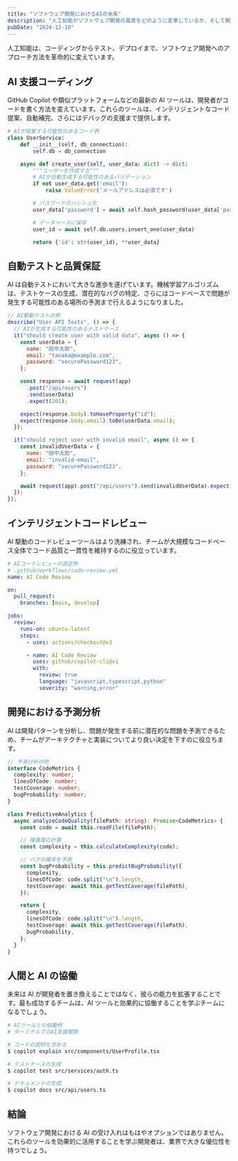 ```yaml
---
title: "ソフトウェア開発におけるAIの未来"
description: "人工知能がソフトウェア開発の風景をどのように変革しているか、そして開発者が先を行くために知っておくべきこと"
pubDate: "2024-12-10"
---
```


人工知能は、コーディングからテスト、デプロイまで、ソフトウェア開発へのアプローチ方法を革命的に変えています。

## AI 支援コーディング

GitHub Copilot や類似プラットフォームなどの最新の AI ツールは、開発者がコードを書く方法を変えています。これらのツールは、インテリジェントなコード提案、自動補完、さらにはデバッグの支援まで提供します。

```python
# AIが提案する可能性のあるコード例
class UserService:
    def __init__(self, db_connection):
        self.db = db_connection

    async def create_user(self, user_data: dict) -> dict:
        """ユーザーを作成する"""
        # AIが自動生成する可能性のあるバリデーション
        if not user_data.get('email'):
            raise ValueError('メールアドレスは必須です')

        # パスワードのハッシュ化
        user_data['password'] = await self.hash_password(user_data['password'])

        # データベースに保存
        user_id = await self.db.users.insert_one(user_data)

        return {'id': str(user_id), **user_data}
```

## 自動テストと品質保証

AI は自動テストにおいて大きな進歩を遂げています。機械学習アルゴリズムは、テストケースの生成、潜在的なバグの特定、さらにはコードベースで問題が発生する可能性のある場所の予測まで行えるようになりました。

```javascript
// AI駆動テストの例
describe("User API Tests", () => {
  // AIが生成する可能性のあるテストケース
  it("should create user with valid data", async () => {
    const userData = {
      name: "田中太郎",
      email: "tanaka@example.com",
      password: "securePassword123",
    };

    const response = await request(app)
      .post("/api/users")
      .send(userData)
      .expect(201);

    expect(response.body).toHaveProperty("id");
    expect(response.body.email).toBe(userData.email);
  });

  it("should reject user with invalid email", async () => {
    const invalidUserData = {
      name: "田中太郎",
      email: "invalid-email",
      password: "securePassword123",
    };

    await request(app).post("/api/users").send(invalidUserData).expect(400);
  });
});
```

## インテリジェントコードレビュー

AI 駆動のコードレビューツールはより洗練され、チームが大規模なコードベース全体でコード品質と一貫性を維持するのに役立っています。

```yaml
# AIコードレビューの設定例
# .github/workflows/code-review.yml
name: AI Code Review

on:
  pull_request:
    branches: [main, develop]

jobs:
  review:
    runs-on: ubuntu-latest
    steps:
      - uses: actions/checkout@v3

      - name: AI Code Review
        uses: github/copilot-cli@v1
        with:
          review: true
          language: "javascript,typescript,python"
          severity: "warning,error"
```

## 開発における予測分析

AI は開発パターンを分析し、問題が発生する前に潜在的な問題を予測できるため、チームがアーキテクチャと実装についてより良い決定を下すのに役立ちます。

```typescript
// 予測分析の例
interface CodeMetrics {
  complexity: number;
  linesOfCode: number;
  testCoverage: number;
  bugProbability: number;
}

class PredictiveAnalytics {
  async analyzeCodeQuality(filePath: string): Promise<CodeMetrics> {
    const code = await this.readFile(filePath);

    // 複雑度の計算
    const complexity = this.calculateComplexity(code);

    // バグの確率を予測
    const bugProbability = this.predictBugProbability({
      complexity,
      linesOfCode: code.split("\n").length,
      testCoverage: await this.getTestCoverage(filePath),
    });

    return {
      complexity,
      linesOfCode: code.split("\n").length,
      testCoverage: await this.getTestCoverage(filePath),
      bugProbability,
    };
  }
}
```

## 人間と AI の協働

未来は AI が開発者を置き換えることではなく、彼らの能力を拡張することです。最も成功するチームは、AI ツールと効果的に協働することを学ぶチームになるでしょう。

```bash
# AIツールとの協働例
# ターミナルでのAI支援開発

# コードの説明を求める
$ copilot explain src/components/UserProfile.tsx

# テストケースの生成
$ copilot test src/services/auth.ts

# ドキュメントの生成
$ copilot docs src/api/users.ts
```

## 結論

ソフトウェア開発における AI の受け入れはもはやオプションではありません。これらのツールを効果的に活用することを学ぶ開発者は、業界で大きな優位性を持つでしょう。
